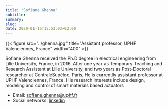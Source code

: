 ```yaml
---
title: "Sofiane Ghenna"
subtitle:
summary:
slug:
date: 2020-01-15T15:53:03+02:00
---
```


{{< figure src="../ghenna.jpg" title="Assistant professor, UPHF Valenciennes, France" width="400" >}}

Sofiane Ghenna received the Ph.D degree in electrical engineering from Lille University, France, in 2016. After one year as Temporary Teaching and Research Assistant at Lille University, and two years as Post-Doctoral researcher at CentraleSupélec, Paris, He is currentlly assistant professor at UPHF Valenciennes, France. His research interests include design, modeling and control of smart materials based actuators

- Email: [sofiane.ghenna@uphf.fr](mailto:sofiane.ghenna@uphf.fr)
- Social networks: [linkedin](https://www.linkedin.com/in/sofiane-ghenna)
